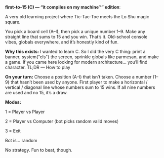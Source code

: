 **first-to-15 (C) — “it compiles on my machine™” edition**:

A very old learning project where Tic-Tac-Toe meets the Lo Shu magic square.

You pick a board cell (A–I), then pick a unique number 1–9. Make any straight line that sums to 15 and you win. That’s it. Old-school console vibes, globals everywhere, and it’s honestly kind of fun.

**Why this exists:**
I wanted to learn C. So I did the very C thing: print a banner, system("cls") the screen, sprinkle globals like parmesan, and make a game. If you came here looking for modern architecture… you’ll find character.
TL;DR — How to play 

**On your turn:**
Choose a position (A–I) that isn’t taken.
Choose a number (1–9) that hasn’t been used by anyone.
First player to make a horizontal / vertical / diagonal line whose numbers sum to 15 wins.
If all nine numbers are used and no 15, it’s a draw.

**Modes:**

1 = Player vs Player

2 = Player vs Computer (bot picks random valid moves)

3 = Exit

Bot is… random

No strategy. Fun to beat, though.
